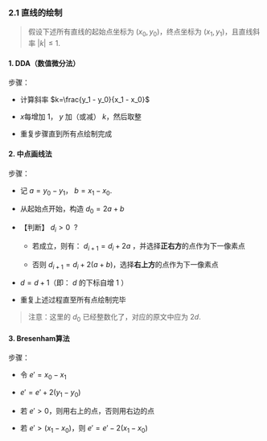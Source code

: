 ### 2.1 直线的绘制

> 假设下述所有直线的起始点坐标为 $(x_0, y_0)$，终点坐标为 $(x_1, y_1)$，且直线斜率 $|k| \leq 1$.

#### 1. DDA（数值微分法）

步骤：

* 计算斜率 $k=\frac{y_1 - y_0}{x_1 - x_0}$

* $x$每增加 $1$， $y$ 加（或减） $k$，然后取整

* 重复步骤直到所有点绘制完成

#### 2. 中点画线法

步骤：

* 记 $a=y_0-y_1$， $b=x_1-x_0$.

* 从起始点开始，构造 $d_0=2a+b$

* 【判断】 $d_i>0\ \ ?$
  
  * 若成立，则有： $d_{i+1}=d_{i}+2a$ ，并选择**正右方**的点作为下一像素点
  
  * 否则 $d_{i+1}=d_{i}+2(a+b)$，选择**右上方**的点作为下一像素点

*  $d =d+1$（即： $d$ 的下标自增 $1$ ）

* 重复上述过程直至所有点绘制完毕

> 注意：这里的 $d_0$ 已经整数化了，对应的原文中应为 $2d$.

#### 3. Bresenham算法

步骤：

* 令 $e'=x_0-x_1$

* $e'=e'+2(y_1-y_0)$

* 若 $e'>0$，则用右上的点，否则用右边的点

* 若 $e'>(x_1-x_0)$，则 $e'=e'-2(x_1-x_0)$


